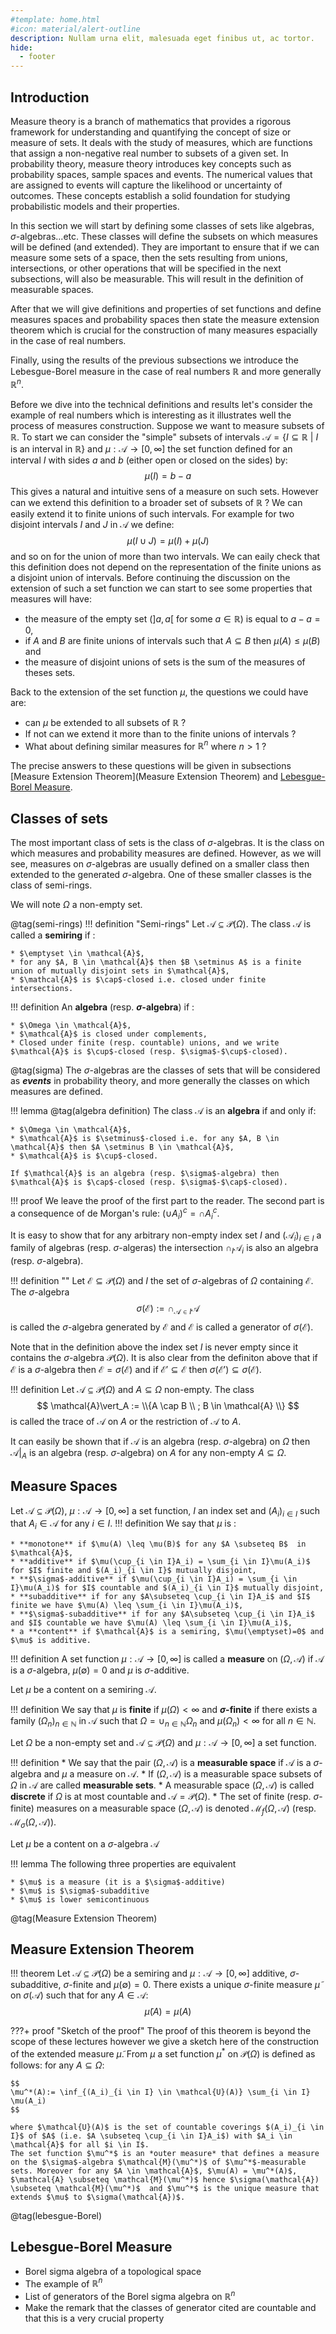 ```yaml
---
#template: home.html
#icon: material/alert-outline
description: Nullam urna elit, malesuada eget finibus ut, ac tortor. 
hide:
  - footer
---
```



## Introduction
Measure theory is a branch of mathematics that provides a rigorous framework for understanding and quantifying the concept of size or measure of sets. It deals with the study of measures, which are functions that assign a non-negative real number to subsets of a given set.
In probability theory,  measure theory introduces key concepts such as 
probability spaces, sample spaces and events. The numerical values that are 
assigned to events will capture the likelihood or uncertainty of outcomes.
These concepts establish a solid foundation for studying probabilistic 
models and their properties.

In this section we will start by defining some classes of sets like algebras, $\sigma$-algebras...etc. These classes will define the subsets on which measures will be defined (and extended).
They are important to ensure that if we can measure some sets of a space, then the sets resulting from unions, intersections, or other operations that will be specified in the next subsections, will also be measurable. This will result in the definition of measurable spaces.

After that we will give definitions and properties of set functions and define measures spaces and probability spaces then state the measure extension theorem which is crucial for the construction of many measures espacially in the case of real numbers.

Finally, using the results of the previous subsections we introduce the Lebesgue-Borel measure in the case of real numbers $\mathbb{R}$ and more generally $\mathbb{R}^n$.




Before we dive into the technical definitions and results let's consider the example of real numbers which is interesting as it illustrates well the process of measures construction. Suppose we want to measure subsets of $\mathbb{R}.$ To start we can consider the "simple" subsets of intervals $\mathcal{A} = \{ I \subseteq \mathbb{R}\ |\ I \text{ is an interval in }\mathbb{R} \}$
and $\mu : \mathcal{A} \to [0, \infty]$ the set function defined for an interval $I$ with sides $a$ and $b$ (either open or closed on the sides) by:
$$
\mu(I) = b - a
$$
This gives a natural and intuitive sens of a measure on such sets. However can we extend this definition to a broader set of subsets of $\mathbb{R}$ ? We can easily extend it to finite unions of such intervals. For example for two disjoint intervals $I$ and $J$ in $\mathcal{A}$ we define:
$$
\mu(I \cup J) = \mu(I) + \mu(J) 
$$
and so on for the union of more than two intervals. We can eaily check that this definition does not depend on the representation of the finite unions as a disjoint union of intervals.
Before continuing the discussion on the extension of such a set function we can start to see some properties that measures will have:

* the measure of the empty set ($]a, a[$ for some $a \in \mathbb{R}$) is equal to $a-a = 0$,
* if $A$ and $B$ are finite unions of intervals such that $A \subseteq B$ then $\mu(A) \leq \mu(B)$ and
* the measure of disjoint unions of sets is the sum of the measures of theses sets.

Back to the extension of the set function $\mu$, the questions we could have are:

* can $\mu$ be extended to all subsets of $\mathbb{R}$ ?
* If not can we extend it more than to the finite unions of intervals ?
* What about defining similar measures for $\mathbb{R}^n$ where $n > 1$ ?

 The precise answers to these questions will be given in subsections [Measure Extension Theorem](Measure Extension Theorem) and [Lebesgue-Borel Measure](lebesgue-Borel).


## Classes of sets

The most important class of sets is the class of $\sigma$-algebras. It is the class on which measures and probability measures are defined. However, as we will see, measures on $\sigma$-algebras are usually defined on a smaller class then extended to the generated $\sigma$-algebra.
One of these smaller classes is the class of semi-rings.

We will note $\Omega$ a non-empty set.

@tag(semi-rings)
!!! definition "Semi-rings"
    Let $\mathcal{A} \subseteq \mathcal{P}(\Omega)$. The class $\mathcal{A}$ is called  a **semiring** if :

    * $\emptyset \in \mathcal{A}$,
    * for any $A, B \in \mathcal{A}$ then $B \setminus A$ is a finite union of mutually disjoint sets in $\mathcal{A}$,
    * $\mathcal{A}$ is $\cap$-closed i.e. closed under finite intersections.

!!! definition 
    An **algebra** (resp. **$\sigma$-algebra**) if :

    * $\Omega \in \mathcal{A}$,
    * $\mathcal{A}$ is closed under complements,
    * Closed under finite (resp. countable) unions, and we write $\mathcal{A}$ is $\cup$-closed (resp. $\sigma$-$\cup$-closed).

@tag(sigma)
The $\sigma$-algebras are the classes of sets that will be considered as ***events*** in probability theory, and more generally the classes on which measures are defined.


!!! lemma
    @tag(algebra definition)
    The class $\mathcal{A}$ is an **algebra** if and only if:

    * $\Omega \in \mathcal{A}$,
    * $\mathcal{A}$ is $\setminus$-closed i.e. for any $A, B \in \mathcal{A}$ then $A \setminus B \in \mathcal{A}$,
    * $\mathcal{A}$ is $\cup$-closed.

    If $\mathcal{A}$ is an algebra (resp. $\sigma$-algebra) then $\mathcal{A}$ is $\cap$-closed (resp. $\sigma$-$\cap$-closed).

!!! proof
    We leave the proof of the first part to the reader.
    The second part is a consequence of de Morgan's rule: $(\cup A_i)^c = \cap A_i^c$.

It is easy to show that for any arbitrary non-empty index set $I$ and $(\mathcal{A}_i)_{i \in I}$ a family of algebras (resp. $\sigma$-algeras) the intersection $\cap_I\mathcal{A}_i$ is also an algebra (resp. $\sigma$-algebra).

!!! definition "" 
    Let $\mathcal{E} \subseteq \mathcal{P}(\Omega)$ and $I$ the set of $\sigma$-algebras of $\Omega$ containing $\mathcal{E}.$
    The $\sigma$-algebra
    $$
    \sigma(\mathcal{E}):= \cap_{\mathcal{A} \in I}\mathcal{A}
    $$
    is called the $\sigma$-algebra generated by $\mathcal{E}$ and $\mathcal{E}$ is called a generator of $\sigma(\mathcal{E}).$

Note that in the definition above the index set $I$ is never empty since it contains the $\sigma$-algebra $\mathcal{P}(\Omega).$
It is also clear from the definiton above that if $\mathcal{E}$ is a $\sigma$-algebra then $\mathcal{E}=\sigma(\mathcal{E})$
and if $\mathcal{E'} \subseteq \mathcal{E}$ then $\sigma(\mathcal{E'}) \subseteq \sigma(\mathcal{E})$.

!!! definition
    Let $\mathcal{A} \subseteq \mathcal{P}(\Omega)$ and $A \subseteq \Omega$ non-empty.
    The class
    $$
    \mathcal{A}\vert_A := \\{A \cap B \\ ; B \in \mathcal{A} \\}
    $$
    is called the trace of $\mathcal{A}$ on $A$ or the restriction of $\mathcal{A}$ to $A$.

It can easily be shown that if $\mathcal{A}$ is an algebra (resp. $\sigma$-algebra) on $\Omega$ then
$\mathcal{A}\vert_A$ is an algebra (resp. $\sigma$-algebra) on $A$ for any non-empty $A \subseteq \Omega$.

## Measure Spaces
  Let $\mathcal{A} \subseteq \mathcal{P}(\Omega)$,
  $\mu: \mathcal{A} \to [0, \infty]$ a set function,
  $I$ an index set and $(A_i)_{i \in I}$ such that $A_i \in \mathcal{A}$ for any $i \in I$.
!!! definition
    We say that $\mu$ is :

    * **monotone** if $\mu(A) \leq \mu(B)$ for any $A \subseteq B$  in $\mathcal{A}$,
    * **additive** if $\mu(\cup_{i \in I}A_i) = \sum_{i \in I}\mu(A_i)$ for $I$ finite and $(A_i)_{i \in I}$ mutually disjoint,
    * **$\sigma$-additive** if $\mu(\cup_{i \in I}A_i) = \sum_{i \in I}\mu(A_i)$ for $I$ countable and $(A_i)_{i \in I}$ mutually disjoint,
    * **subadditive** if for any $A\subseteq \cup_{i \in I}A_i$ and $I$ finite we have $\mu(A) \leq \sum_{i \in I}\mu(A_i)$,
    * **$\sigma$-subadditive** if for any $A\subseteq \cup_{i \in I}A_i$ and $I$ countable we have $\mu(A) \leq \sum_{i \in I}\mu(A_i)$,
    * a **content** if $\mathcal{A}$ is a semiring, $\mu(\emptyset)=0$ and $\mu$ is additive.

!!! definition
    A set function $\mu : \mathcal{A} \to [0, \infty]$ is called a **measure** on $(\Omega, \mathcal{A})$ if $\mathcal{A}$ is a $\sigma$-algebra, $\mu(\emptyset)=0$ and $\mu$ is $\sigma$-additive.

Let $\mu$ be a content on a semiring $\mathcal{A}$. 

!!! definition
    We say that $\mu$ is **finite** if $\mu(\Omega) < \infty$ and  **$\sigma$-finite** if there exists a family $(\Omega_n)_{n \in \mathbb{N}}$ in $\mathcal{A}$ such that $\Omega = \cup_{n \in \mathbb{N}}\Omega_n$ and $\mu(\Omega_n) < \infty$ for all $n \in \mathbb{N}$.

Let $\Omega$ be a non-empty set and $\mathcal{A} \subseteq \mathcal{P}(\Omega)$ and $\mu : \mathcal{A} \to [0, \infty]$ a set function.

!!! definition
    * We say that the pair $(\Omega, \mathcal{A})$ is a **measurable space** if $\mathcal{A}$ is a $\sigma$-algebra and $\mu$ a measure on $\mathcal{A}$.
    * If $(\Omega, \mathcal{A})$ is a measurable space subsets of $\Omega$ in $\mathcal{A}$ are called **measurable sets**.
    * A measurable space $(\Omega, \mathcal{A})$ is called **discrete** if $\Omega$ is at most countable and $\mathcal{A}=\mathcal{P}(\Omega)$.
    * The set of finite (resp. $\sigma$-finite) measures on a measurable space $(\Omega, \mathcal{A})$ is denoted $\mathcal{M}_f(\Omega, \mathcal{A})$ (resp. $\mathcal{M}_{\sigma}(\Omega, \mathcal{A})$).

Let $\mu$ be a content on a $\sigma$-algebra $\mathcal{A}$

!!! lemma
    The following three properties are equivalent 

    * $\mu$ is a measure (it is a $\sigma$-additive)
    * $\mu$ is $\sigma$-subadditive
    * $\mu$ is lower semicontinuous


@tag(Measure Extension Theorem)
## Measure Extension Theorem

<a id="measure_extension_theorem"></a>
!!! theorem
    Let $\mathcal{A} \subseteq \mathcal{P}(\Omega)$ be a semiring and  $\mu: \mathcal{A} \to [0, \infty]$ additive, $\sigma$-subadditive, $\sigma$-finite and $\mu(\emptyset)=0$.
    There exists a unique $\sigma$-finite measure $\tilde{\mu }$ on $\sigma(\mathcal{A})$ such that for any $A \in \mathcal{A}$:
    $$
    \tilde{\mu }(A) = \mu(A)
    $$

???+ proof "Sketch of the proof"
    The proof of this theorem is beyond the scope of these lectures however we give a sketch here of the construction of the extended measure $\tilde{\mu }$.
    From $\mu$ a set function $\mu^*$ on $\mathcal{P}(\Omega)$ is defined as follows: for any $A \subseteq \Omega$:

    $$
    \mu^*(A):= \inf_{(A_i)_{i \in I} \in \mathcal{U}(A)} \sum_{i \in I} \mu(A_i)
    $$

    where $\mathcal{U}(A)$ is the set of countable coverings $(A_i)_{i \in I}$ of $A$ (i.e. $A \subseteq \cup_{i \in I}A_i$) with $A_i \in \mathcal{A}$ for all $i \in I$.
    The set function $\mu^*$ is an *outer measure* that defines a measure on the $\sigma$-algebra $\mathcal{M}(\mu^*)$ of $\mu^*$-measurable sets. Moreover for any $A \in \mathcal{A}$, $\mu(A) = \mu^*(A)$, $\mathcal{A} \subseteq \mathcal{M}(\mu^*)$ hence $\sigma(\mathcal{A}) \subseteq \mathcal{M}(\mu^*)$  and $\mu^*$ is the unique measure that extends $\mu$ to $\sigma(\mathcal{A})$.

@tag(lebesgue-Borel)
## Lebesgue-Borel Measure
* Borel sigma algebra of a topological space
* The example of $\mathbb{R}^n$
* List of generators of the Borel sigma algebra on $\mathbb{R}^n$
* Make the remark that the classes of generator cited are countable and that this is a very crucial property